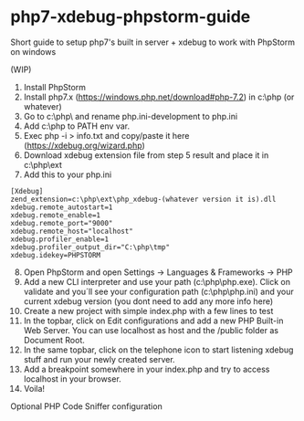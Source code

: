 # php7-xdebug-phpstorm-guide
Short guide to setup php7's built in server + xdebug to work with PhpStorm on windows

(WIP)

1. Install PhpStorm
2. Install php7.x (https://windows.php.net/download#php-7.2) in c:\php (or whatever)
3. Go to c:\php\ and rename php.ini-development to php.ini
4. Add c:\php to PATH env var.
5. Exec php -i > info.txt and copy/paste it here (https://xdebug.org/wizard.php)
6. Download xdebug extension file from step 5 result and place it in c:\php\ext
7. Add this to your php.ini 
```
[Xdebug]
zend_extension=c:\php\ext\php_xdebug-(whatever version it is).dll
xdebug.remote_autostart=1
xdebug.remote_enable=1
xdebug.remote_port="9000"
xdebug.remote_host="localhost"
xdebug.profiler_enable=1
xdebug.profiler_output_dir="C:\php\tmp"
xdebug.idekey=PHPSTORM
```
8. Open PhpStorm and open Settings -> Languages & Frameworks -> PHP
9. Add a new CLI interpreter and use your path (c:\php\php.exe). Click on validate and you´ll see your configuration path (c:\php\php.ini) and your current xdebug version (you dont need to add any more info here)
10. Create a new project with simple index.php with a few lines to test
11. In the topbar, click on Edit configurations and add a new PHP Built-in Web Server. You can use localhost as host and the /public folder as Document Root.
12. In the same topbar, click on the telephone icon to start listening xdebug stuff and run your newly created server.
13. Add a breakpoint somewhere in your index.php and try to access localhost in your browser.
14. Voila!

Optional PHP Code Sniffer configuration
